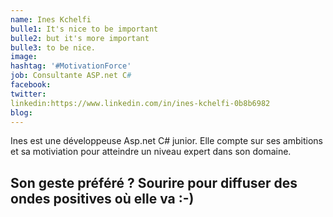 ```yaml
---
name: Ines Kchelfi
bulle1: It's nice to be important
bulle2: but it's more important
bulle3: to be nice.
image: 
hashtag: '#MotivationForce'
job: Consultante ASP.net C#
facebook: 
twitter: 
linkedin:https://www.linkedin.com/in/ines-kchelfi-0b8b6982 
blog: 
---
```

Ines est une développeuse Asp.net C# junior. Elle compte sur ses ambitions et sa motiviation pour atteindre 
un niveau expert dans son domaine.

Son geste préféré ? Sourire pour diffuser des ondes positives où elle va :-)
---